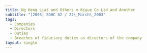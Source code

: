 ```yaml
---
title: Ng Heng Liat and Others v Kiyue Co Ltd and Another
subtitle: "[2003] SGHC 62 / 22\_March\_2003"
tags:
  - Companies
  - Directors
  - Duties
  - Breaches of fiduciary duties as directors of the company
layout: single
---
```


